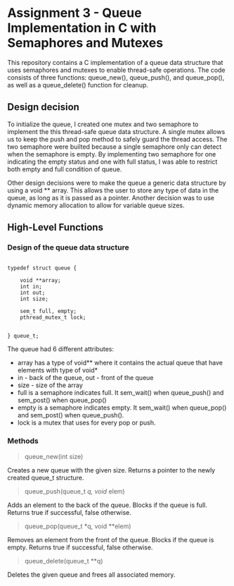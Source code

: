 # Assignment 3 - Queue Implementation in C with Semaphores and Mutexes


This repository contains a C implementation of a queue data structure that uses semaphores and mutexes to enable thread-safe operations. The code consists of three functions: queue_new(), queue_push(), and queue_pop(), as well as a queue_delete() function for cleanup.

## Design decision

To initialize the queue, I created one mutex and two semaphore to implement the this thread-safe queue data structure. A single mutex allows us to keep the push and pop method to safely guard the thread access. The two semaphore were builted because a single semaphore only can detect when the semaphore is empty. By implementing two semaphore for one indicating the empty status and one with full status, I was able to restrict both empty and full condition of queue.

Other design decisions were to make the queue a generic data structure by using a void ** array. This allows the user to store any type of data in the queue, as long as it is passed as a pointer. Another decision was to use dynamic memory allocation to allow for variable queue sizes.


  

## High-Level Functions


### Design of the queue data structure

```

typedef struct queue {

	void **array;
	int in;
	int out;
	int size;

	sem_t full, empty;
	pthread_mutex_t lock;

  
} queue_t;

```

The queue had 6 different attributes:
- array has a type of void** where it contains the actual queue that have elements with type of void*
- in - back of the queue, out - front of the queue
- size - size of the array
- full is a semaphore indicates full. It sem_wait() when queue_push() and sem_post() when queue_pop()
- empty is a semaphore indicates empty. It sem_wait() when queue_pop() and sem_post() when queue_push().
- lock is a mutex that uses for every pop or push. 


### Methods


> queue_new(int size)

Creates a new queue with the given size. Returns a pointer to the newly created queue_t structure.

> queue_push(queue_t _q, void_ elem)

Adds an element to the back of the queue. Blocks if the queue is full. Returns true if successful, false otherwise.

> queue_pop(queue_t *q, void **elem)

Removes an element from the front of the queue. Blocks if the queue is empty. Returns true if successful, false otherwise.

> queue_delete(queue_t **q)

Deletes the given queue and frees all associated memory.